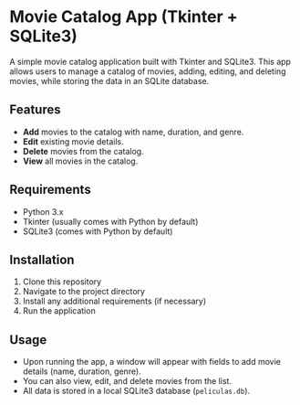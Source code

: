 # Movie Catalog App (Tkinter + SQLite3)

A simple movie catalog application built with Tkinter and SQLite3. This app allows users to manage a catalog of movies, adding, editing, and deleting movies, while storing the data in an SQLite database.

## Features
- **Add** movies to the catalog with name, duration, and genre.
- **Edit** existing movie details.
- **Delete** movies from the catalog.
- **View** all movies in the catalog.

## Requirements
- Python 3.x
- Tkinter (usually comes with Python by default)
- SQLite3 (comes with Python by default)

## Installation

1. Clone this repository
2. Navigate to the project directory
3. Install any additional requirements (if necessary)
4. Run the application

## Usage
- Upon running the app, a window will appear with fields to add movie details (name, duration, genre).
- You can also view, edit, and delete movies from the list.
- All data is stored in a local SQLite3 database (`peliculas.db`).


